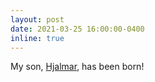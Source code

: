 ```yaml
---
layout: post
date: 2021-03-25 16:00:00-0400
inline: true
---
```


My son, [Hjalmar](/assets/img/hjalmar.jpg), has been born!

